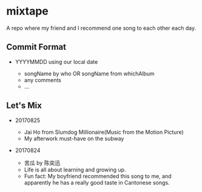 # mixtape

A repo where my friend and I recommend one song to each other each day.

## Commit Format

- YYYYMMDD using our local date

  - songName by who OR songName from whichAlbum
  - any comments
  - ...

## Let's Mix

- 20170825

  - Jai Ho from Slumdog Millionaire(Music from the Motion Picture)
  - My afterwork must-have on the subway

- 20170824
  
  - 苦瓜 by 陈奕迅
  - Life is all about learning and growing up.
  - Fun fact: My boyfriend recommended this song to me, and apparently he has a really good taste in Cantonese songs.
